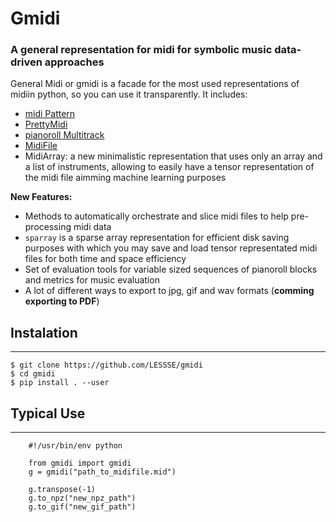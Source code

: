 
# Gmidi
### A general representation for midi for symbolic music data-driven approaches

General Midi or gmidi is a facade for the most used representations of midiin python, so you can use it transparently. It includes:
* [midi Pattern](https://github.com/vishnubob/python-midi)
* [PrettyMidi](https://github.com/craffel/pretty-midi)
* [pianoroll Multitrack](https://salu133445.github.io/pypianoroll/)
* [MidiFile](https://mido.readthedocs.io/en/latest/midi_files.html)
* MidiArray: a new minimalistic representation that uses only an array and a list of instruments, allowing to easily have a tensor representation of the midi file aimming machine learning purposes
 
**New Features:**
* Methods to automatically orchestrate and slice midi files to help pre-processing midi data
* `sparray` is a sparse array representation for efficient disk saving purposes with which you may save and load tensor representated midi files for both time and space efficiency 
* Set of evaluation tools for variable sized sequences of pianoroll blocks and metrics for music evaluation 
* A lot of different ways to export to jpg, gif and wav formats (**comming exporting to PDF**)

## Instalation
____________________________________________________________

```
$ git clone https://github.com/LESSSE/gmidi
$ cd gmidi
$ pip install . --user
```

## Typical Use
____________________________________________________________

```
    #!/usr/bin/env python

    from gmidi import gmidi
    g = gmidi("path_to_midifile.mid")
    
    g.transpose(-1)
    g.to_npz("new_npz_path")
    g.to_gif("new_gif_path")
```
